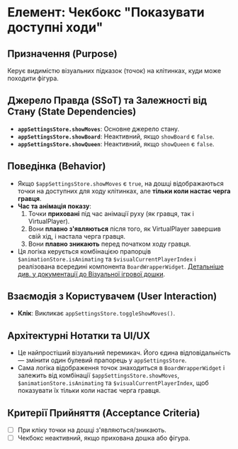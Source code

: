 # Елемент: Чекбокс "Показувати доступні ходи"

## Призначення (Purpose)

Керує видимістю візуальних підказок (точок) на клітинках, куди може походити фігура.

## Джерело Правда (SSoT) та Залежності від Стану (State Dependencies)

-   **`appSettingsStore.showMoves`**: Основне джерело стану.
-   **`appSettingsStore.showBoard`**: Неактивний, якщо `showBoard` є `false`.
-   **`appSettingsStore.showQueen`**: Неактивний, якщо `showQueen` є `false`.

## Поведінка (Behavior)

-   Якщо `$appSettingsStore.showMoves` є `true`, на дошці відображаються точки на доступних для ходу клітинках, але **тільки коли настає черга гравця**.
-   **Час та анімація показу**:
    1.  Точки **приховані** під час анімації руху (як гравця, так і VirtualPlayer).
    2.  Вони **плавно з'являються** після того, як VirtualPlayer завершив свій хід, і настала черга гравця.
    3.  Вони **плавно зникають** перед початком ходу гравця.
-   Ця логіка керується комбінацією прапорців `$animationStore.isAnimating` та `$visualCurrentPlayerIndex` і реалізована всередині компонента `BoardWrapperWidget`. [Детальніше див. у документації до Візуальної ігрової дошки](./GAME_BOARD_ELEMENT.md).

## Взаємодія з Користувачем (User Interaction)

-   **Клік**: Викликає `appSettingsStore.toggleShowMoves()`.

## Архітектурні Нотатки та UI/UX

-   Це найпростіший візуальний перемикач. Його єдина відповідальність — змінити один булевий прапорець у `appSettingsStore`.
-   Сама логіка відображення точок знаходиться в `BoardWrapperWidget` і залежить від комбінації `$appSettingsStore.showMoves`, `$animationStore.isAnimating` та `$visualCurrentPlayerIndex`, щоб показувати їх тільки коли настає черга гравця.

## Критерії Прийняття (Acceptance Criteria)

-   [ ] При кліку точки на дошці з'являються/зникають.
-   [ ] Чекбокс неактивний, якщо прихована дошка або фігура.